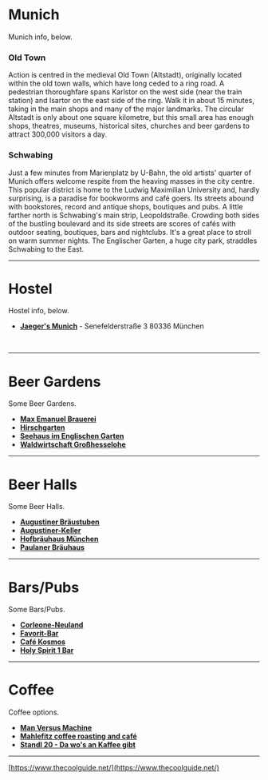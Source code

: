 # Munich
Munich info, below.

### Old Town
Action is centred in the medieval Old Town (Altstadt), originally located within the old town walls, which have long ceded to a ring road. A pedestrian thoroughfare spans Karlstor on the west side (near the train station) and Isartor on the east side of the ring. Walk it in about 15 minutes, taking in the main shops and many of the major landmarks. The circular Altstadt is only about one square kilometre, but this small area has enough shops, theatres, museums, historical sites, churches and beer gardens to attract 300,000 visitors a day.

### Schwabing
Just a few minutes from Marienplatz by U-Bahn, the old artists' quarter of Munich offers welcome respite from the heaving masses in the city centre. This popular district is home to the Ludwig Maximilian University and, hardly surprising, is a paradise for bookworms and café goers. Its streets abound with bookstores, record and antique shops, boutiques and pubs. A little farther north is Schwabing's main strip, Leopoldstraße. Crowding both sides of the bustling boulevard and its side streets are scores of cafés with outdoor seating, boutiques, bars and nightclubs. It's a great place to stroll on warm summer nights. The Englischer Garten, a huge city park, straddles Schwabing to the East.

---

# Hostel
Hostel info, below.

- [**Jaeger's Munich**](https://www.google.co.uk/maps/place/Jaeger's+Munich/) - Senefelderstraße 3 80336 München

<br/>

---

# Beer Gardens
Some Beer Gardens.

- [**Max Emanuel Brauerei**](https://www.google.co.uk/maps/place/Adalbertstraße+33+80799+Munich/)
- [**Hirschgarten**](https://www.google.co.uk/maps/place/Hirschgarten,Munich/)
- [**Seehaus im Englischen Garten**](https://www.google.co.uk/maps/place/Seehaus+im+Englischen+Garten,Munich/)
- [**Waldwirtschaft Großhesselohe**](https://www.google.co.uk/maps/place/Waldwirtschaft+Großhesselohe,Munich/)

---

# Beer Halls
Some Beer Halls.

- [**Augustiner Bräustuben**](https://www.google.co.uk/maps/place/Augustiner+Bräustuben,Munich/)
- [**Augustiner-Keller**](https://www.google.co.uk/maps/place/Augustiner-Keller,Munich/)
- [**Hofbräuhaus München**](https://www.google.co.uk/maps/place/Hofbräuhaus+München,Munich/)
- [**Paulaner Bräuhaus**](https://www.google.co.uk/maps/place/Paulaner+Bräuhaus,Munich/)

---

# Bars/Pubs
Some Bars/Pubs.

- [**Corleone-Neuland**](https://www.google.co.uk/maps/place/Sendlinger-Tor-Platz+7+80336+Munich/)
- [**Favorit-Bar**](https://www.google.co.uk/maps/place/Favorit-Bar,Munich/)
- [**Café Kosmos**](https://www.google.co.uk/maps/place/Café+Kosmos,Munich/)
- [**Holy Spirit 1 Bar**](https://www.google.co.uk/maps/place/Holy+Spirit+1+Bar,Munich/)

---

# Coffee
Coffee options.

- [**Man Versus Machine**](https://www.google.co.uk/maps/place/Adalbertstraße+10+80799+Munich/)
- [**Mahlefitz coffee roasting and café**](https://www.google.co.uk/maps/place/Mahlefitz+coffee+roasting+and+café,Munich/)
- [**Standl 20 - Da wo's an Kaffee gibt**](https://www.google.co.uk/maps/place/Standl+20+-+Da+wo's+an+Kaffee+gibt,Munich/)

---

[https://www.thecoolguide.net/](https://www.thecoolguide.net/)
